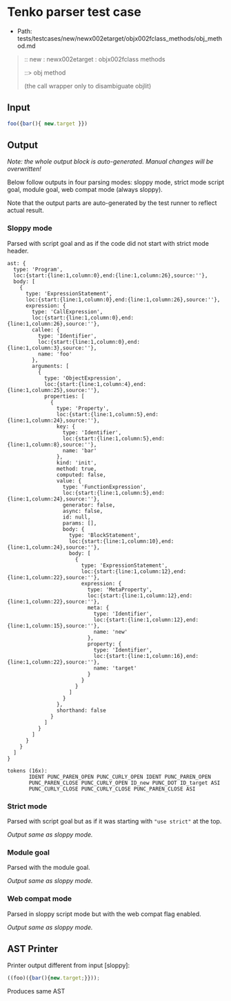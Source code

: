 # Tenko parser test case

- Path: tests/testcases/new/newx002etarget/objx002fclass_methods/obj_method.md

> :: new : newx002etarget : objx002fclass methods
>
> ::> obj method
>
> (the call wrapper only to disambiguate objlit)

## Input

`````js
foo({bar(){ new.target }})
`````

## Output

_Note: the whole output block is auto-generated. Manual changes will be overwritten!_

Below follow outputs in four parsing modes: sloppy mode, strict mode script goal, module goal, web compat mode (always sloppy).

Note that the output parts are auto-generated by the test runner to reflect actual result.

### Sloppy mode

Parsed with script goal and as if the code did not start with strict mode header.

`````
ast: {
  type: 'Program',
  loc:{start:{line:1,column:0},end:{line:1,column:26},source:''},
  body: [
    {
      type: 'ExpressionStatement',
      loc:{start:{line:1,column:0},end:{line:1,column:26},source:''},
      expression: {
        type: 'CallExpression',
        loc:{start:{line:1,column:0},end:{line:1,column:26},source:''},
        callee: {
          type: 'Identifier',
          loc:{start:{line:1,column:0},end:{line:1,column:3},source:''},
          name: 'foo'
        },
        arguments: [
          {
            type: 'ObjectExpression',
            loc:{start:{line:1,column:4},end:{line:1,column:25},source:''},
            properties: [
              {
                type: 'Property',
                loc:{start:{line:1,column:5},end:{line:1,column:24},source:''},
                key: {
                  type: 'Identifier',
                  loc:{start:{line:1,column:5},end:{line:1,column:8},source:''},
                  name: 'bar'
                },
                kind: 'init',
                method: true,
                computed: false,
                value: {
                  type: 'FunctionExpression',
                  loc:{start:{line:1,column:5},end:{line:1,column:24},source:''},
                  generator: false,
                  async: false,
                  id: null,
                  params: [],
                  body: {
                    type: 'BlockStatement',
                    loc:{start:{line:1,column:10},end:{line:1,column:24},source:''},
                    body: [
                      {
                        type: 'ExpressionStatement',
                        loc:{start:{line:1,column:12},end:{line:1,column:22},source:''},
                        expression: {
                          type: 'MetaProperty',
                          loc:{start:{line:1,column:12},end:{line:1,column:22},source:''},
                          meta: {
                            type: 'Identifier',
                            loc:{start:{line:1,column:12},end:{line:1,column:15},source:''},
                            name: 'new'
                          },
                          property: {
                            type: 'Identifier',
                            loc:{start:{line:1,column:16},end:{line:1,column:22},source:''},
                            name: 'target'
                          }
                        }
                      }
                    ]
                  }
                },
                shorthand: false
              }
            ]
          }
        ]
      }
    }
  ]
}

tokens (16x):
       IDENT PUNC_PAREN_OPEN PUNC_CURLY_OPEN IDENT PUNC_PAREN_OPEN
       PUNC_PAREN_CLOSE PUNC_CURLY_OPEN ID_new PUNC_DOT ID_target ASI
       PUNC_CURLY_CLOSE PUNC_CURLY_CLOSE PUNC_PAREN_CLOSE ASI
`````

### Strict mode

Parsed with script goal but as if it was starting with `"use strict"` at the top.

_Output same as sloppy mode._

### Module goal

Parsed with the module goal.

_Output same as sloppy mode._

### Web compat mode

Parsed in sloppy script mode but with the web compat flag enabled.

_Output same as sloppy mode._

## AST Printer

Printer output different from input [sloppy]:

````js
((foo)({bar(){new.target;}}));
````

Produces same AST
